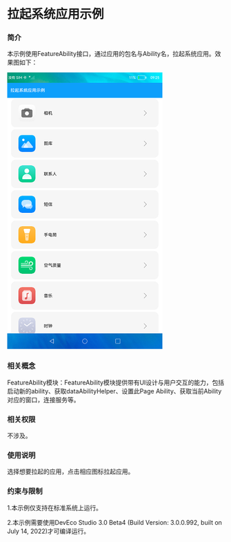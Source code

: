 # 拉起系统应用示例

### 简介

本示例使用FeatureAbility接口，通过应用的包名与Ability名，拉起系统应用。效果图如下：

![](screenshots/device/main.png)

### 相关概念

FeatureAbility模块：FeatureAbility模块提供带有UI设计与用户交互的能力，包括启动新的ability、获取dataAbilityHelper、设置此Page Ability、获取当前Ability对应的窗口，连接服务等。

### 相关权限

不涉及。

### 使用说明

选择想要拉起的应用，点击相应图标拉起应用。

### 约束与限制

1.本示例仅支持在标准系统上运行。

2.本示例需要使用DevEco Studio 3.0 Beta4 (Build Version: 3.0.0.992, built on July 14, 2022)才可编译运行。